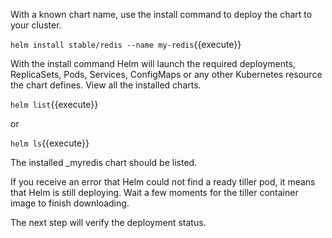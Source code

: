 With a known chart name, use the install command to deploy the chart to your cluster.

``helm install stable/redis --name my-redis``{{execute}}

With the install command Helm will launch the required deployments, ReplicaSets, Pods, Services, ConfigMaps or any other Kubernetes resource the chart defines. View all the installed charts.

``helm list``{{execute}}

or

``helm ls``{{execute}}

The installed _myredis chart should be listed.

If you receive an error that Helm could not find a ready tiller pod, it means that Helm is still deploying. Wait a few moments for the tiller container image to finish downloading.

The next step will verify the deployment status.